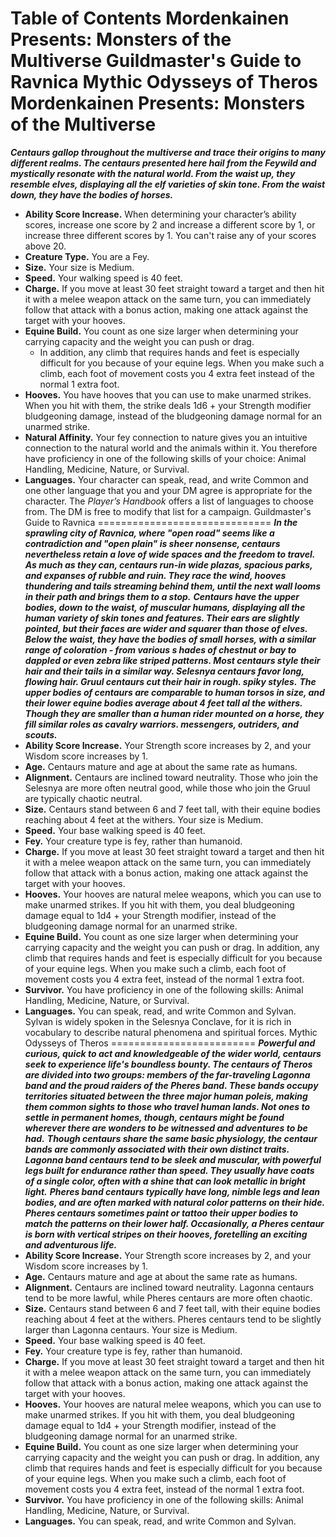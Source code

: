 Table of Contents
Mordenkainen Presents: Monsters of the Multiverse
Guildmaster's Guide to Ravnica
Mythic Odysseys of Theros
Mordenkainen Presents: Monsters of the Multiverse
=================================================
***Centaurs gallop throughout the multiverse and trace their origins to many different realms. The centaurs presented here hail from the Feywild and mystically resonate with the natural world. From the waist up, they resemble elves, displaying all the elf varieties of skin tone. From the waist down, they have the bodies of horses.***
* **Ability Score Increase.** When determining your character’s ability scores, increase one score by 2 and increase a different score by 1, or increase three different scores by 1. You can't raise any of your scores above 20.
* **Creature Type.** You are a Fey.
* **Size.** Your size is Medium.
* **Speed.** Your walking speed is 40 feet.
* **Charge.** If you move at least 30 feet straight toward a target and then hit it with a melee weapon attack on the same turn, you can immediately follow that attack with a bonus action, making one attack against the target with your hooves.
* **Equine Build.** You count as one size larger when determining your carrying capacity and the weight you can push or drag.
	+ In addition, any climb that requires hands and feet is especially difficult for you because of your equine legs. When you make such a climb, each foot of movement costs you 4 extra feet instead of the normal 1 extra foot.
* **Hooves.** You have hooves that you can use to make unarmed strikes. When you hit with them, the strike deals 1d6 + your Strength modifier bludgeoning damage, instead of the bludgeoning damage normal for an unarmed strike.
* **Natural Affinity.** Your fey connection to nature gives you an intuitive connection to the natural world and the animals within it. You therefore have proficiency in one of the following skills of your choice: Animal Handling, Medicine, Nature, or Survival.
* **Languages.** Your character can speak, read, and write Common and one other language that you and your DM agree is appropriate for the character. The *Player’s Handbook* offers a list of languages to choose from. The DM is free to modify that list for a campaign.
Guildmaster's Guide to Ravnica
==============================
***In the sprawling city of Ravnica, where "open road" seems like a contradiction and "open plain" is sheer nonsense, centaurs nevertheless retain a love of wide spaces and the freedom to travel. As much as they can, centaurs run-in wide plazas, spacious parks, and expanses of rubble and ruin. They race the wind, hooves thundering and tails streaming behind them, until the next wall looms in their path and brings them to a stop.***
***Centaurs have the upper bodies, down to the waist, of muscular humans, displaying all the human variety of skin tones and features. Their ears are slightly pointed, but their faces are wider and squarer than those of elves. Below the waist, they have the bodies of small horses, with a similar range of coloration - from various s hades of chestnut or bay to dappled or even zebra like striped patterns. Most centaurs style their hair and their tails in a similar way. Selesnya centaurs favor long, flowing hair. Gruul centaurs cut their hair in rough. spiky styles.***
***The upper bodies of centaurs are comparable to human torsos in size, and their lower equine bodies average about 4 feet tall al the withers. Though they are smaller than a human rider mounted on a horse, they fill similar roles as cavalry warriors. messengers, outriders, and scouts.***
* **Ability Score Increase.** Your Strength score increases by 2, and your Wisdom score increases by 1.
* **Age.** Centaurs mature and age at about the same rate as humans.
* **Alignment.** Centaurs are inclined toward neutrality. Those who join the Selesnya are more often neutral good, while those who join the Gruul are typically chaotic neutral.
* **Size.** Centaurs stand between 6 and 7 feet tall, with their equine bodies reaching about 4 feet at the withers. Your size is Medium.
* **Speed.** Your base walking speed is 40 feet.
* **Fey.** Your creature type is fey, rather than humanoid.
* **Charge.** If you move at least 30 feet straight toward a target and then hit it with a melee weapon attack on the same turn, you can immediately follow that attack with a bonus action, making one attack against the target with your hooves.
* **Hooves.** Your hooves are natural melee weapons, which you can use to make unarmed strikes. If you hit with them, you deal bludgeoning damage equal to 1d4 + your Strength modifier, instead of the bludgeoning damage normal for an unarmed strike.
* **Equine Build.** You count as one size larger when determining your carrying capacity and the weight you can push or drag. In addition, any climb that requires hands and feet is especially difficult for you because of your equine legs. When you make such a climb, each foot of movement costs you 4 extra feet, instead of the normal 1 extra foot.
* **Survivor.** You have proficiency in one of the following skills: Animal Handling, Medicine, Nature, or Survival.
* **Languages.** You can speak, read, and write Common and Sylvan. Sylvan is widely spoken in the Selesnya Conclave, for it is rich in vocabulary to describe natural phenomena and spiritual forces.
Mythic Odysseys of Theros
=========================
***Powerful and curious, quick to act and knowledgeable of the wider world, centaurs seek to experience life's boundless bounty. The centaurs of Theros are divided into two groups: members of the far-traveling Lagonna band and the proud raiders of the Pheres band. These bands occupy territories situated between the three major human poleis, making them common sights to those who travel human lands. Not ones to settle in permanent homes, though, centaurs might be found wherever there are wonders to be witnessed and adventures to be had.***
***Though centaurs share the same basic physiology, the centaur bands are commonly associated with their own distinct traits.***
***Lagonna band centaurs tend to be sleek and muscular, with powerful legs built for endurance rather than speed. They usually have coats of a single color, often with a shine that can look metallic in bright light.***
***Pheres band centaurs typically have long, nimble legs and lean bodies, and are often marked with natural color patterns on their hide. Pheres centaurs sometimes paint or tattoo their upper bodies to match the patterns on their lower half. Occasionally, a Pheres centaur is born with vertical stripes on their hooves, foretelling an exciting and adventurous life.***
* **Ability Score Increase.** Your Strength score increases by 2, and your Wisdom score increases by 1.
* **Age.** Centaurs mature and age at about the same rate as humans.
* **Alignment.** Centaurs are inclined toward neutrality. Lagonna centaurs tend to be more lawful, while Pheres centaurs are more often chaotic.
* **Size.** Centaurs stand between 6 and 7 feet tall, with their equine bodies reaching about 4 feet at the withers. Pheres centaurs tend to be slightly larger than Lagonna centaurs. Your size is Medium.
* **Speed.** Your base walking speed is 40 feet.
* **Fey.** Your creature type is fey, rather than humanoid.
* **Charge.** If you move at least 30 feet straight toward a target and then hit it with a melee weapon attack on the same turn, you can immediately follow that attack with a bonus action, making one attack against the target with your hooves.
* **Hooves.** Your hooves are natural melee weapons, which you can use to make unarmed strikes. If you hit with them, you deal bludgeoning damage equal to 1d4 + your Strength modifier, instead of the bludgeoning damage normal for an unarmed strike.
* **Equine Build.** You count as one size larger when determining your carrying capacity and the weight you can push or drag. In addition, any climb that requires hands and feet is especially difficult for you because of your equine legs. When you make such a climb, each foot of movement costs you 4 extra feet, instead of the normal 1 extra foot.
* **Survivor.** You have proficiency in one of the following skills: Animal Handling, Medicine, Nature, or Survival.
* **Languages.** You can speak, read, and write Common and Sylvan.